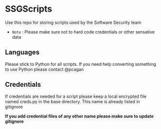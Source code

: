 # SSGScripts

Use this repo for storing scripts used by the Software Security team

* `Note` : Please make sure not to hard code credentials or other sensative data

## Languages

Please stick to Python for all scripts.  If you need help converting something to use Python please contact @pcagan

## Credentials

If credentials are needed for a script please keep a local encrypted file named creds.py in the base directory.  This name is already listed in gitignore

**If you add credential files of any other name please make sure to update gitignore**

